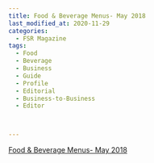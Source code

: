 ```yaml
---
title: Food & Beverage Menus- May 2018
last_modified_at: 2020-11-29
categories:
  - FSR Magazine
tags:
  - Food
  - Beverage
  - Business
  - Guide
  - Profile
  - Editorial 
  - Business-to-Business
  - Editor



---
```




[Food & Beverage Menus- May 2018](http://www.omagdigital.com/publication/?i=491605&ver=html5&p=23)
